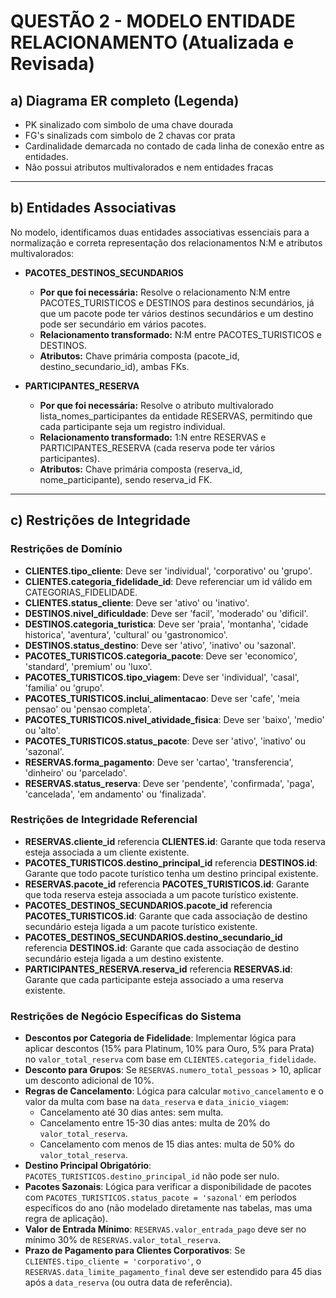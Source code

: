 # QUESTÃO 2 - MODELO ENTIDADE RELACIONAMENTO (Atualizada e Revisada)

## a) Diagrama ER completo (Legenda)

- PK sinalizado com simbolo de uma chave dourada
- FG's sinalizads com simbolo de 2 chavas cor prata
- Cardinalidade demarcada no contado de cada linha de conexão entre as entidades.
- Não possui atributos multivalorados e nem entidades fracas

 <!-- Imagem do DER -->
 
---

## b) Entidades Associativas

No modelo, identificamos duas entidades associativas essenciais para a normalização e correta representação dos relacionamentos N:M e atributos multivalorados:

*   **PACOTES_DESTINOS_SECUNDARIOS**
    *   **Por que foi necessária:** Resolve o relacionamento N:M entre PACOTES_TURISTICOS e DESTINOS para destinos secundários, já que um pacote pode ter vários destinos secundários e um destino pode ser secundário em vários pacotes.
    *   **Relacionamento transformado:** N:M entre PACOTES_TURISTICOS e DESTINOS.
    *   **Atributos:** Chave primária composta (pacote_id, destino_secundario_id), ambas FKs.

*   **PARTICIPANTES_RESERVA**
    *   **Por que foi necessária:** Resolve o atributo multivalorado lista_nomes_participantes da entidade RESERVAS, permitindo que cada participante seja um registro individual.
    *   **Relacionamento transformado:** 1:N entre RESERVAS e PARTICIPANTES_RESERVA (cada reserva pode ter vários participantes).
    *   **Atributos:** Chave primária composta (reserva_id, nome_participante), sendo reserva_id FK.

---

## c) Restrições de Integridade

### Restrições de Domínio

*   **CLIENTES.tipo_cliente**: Deve ser 'individual', 'corporativo' ou 'grupo'.
*   **CLIENTES.categoria_fidelidade_id**: Deve referenciar um id válido em CATEGORIAS_FIDELIDADE.
*   **CLIENTES.status_cliente**: Deve ser 'ativo' ou 'inativo'.
*   **DESTINOS.nivel_dificuldade**: Deve ser 'facil', 'moderado' ou 'dificil'.
*   **DESTINOS.categoria_turistica**: Deve ser 'praia', 'montanha', 'cidade historica', 'aventura', 'cultural' ou 'gastronomico'.
*   **DESTINOS.status_destino**: Deve ser 'ativo', 'inativo' ou 'sazonal'.
*   **PACOTES_TURISTICOS.categoria_pacote**: Deve ser 'economico', 'standard', 'premium' ou 'luxo'.
*   **PACOTES_TURISTICOS.tipo_viagem**: Deve ser 'individual', 'casal', 'familia' ou 'grupo'.
*   **PACOTES_TURISTICOS.inclui_alimentacao**: Deve ser 'cafe', 'meia pensao' ou 'pensao completa'.
*   **PACOTES_TURISTICOS.nivel_atividade_fisica**: Deve ser 'baixo', 'medio' ou 'alto'.
*   **PACOTES_TURISTICOS.status_pacote**: Deve ser 'ativo', 'inativo' ou 'sazonal'.
*   **RESERVAS.forma_pagamento**: Deve ser 'cartao', 'transferencia', 'dinheiro' ou 'parcelado'.
*   **RESERVAS.status_reserva**: Deve ser 'pendente', 'confirmada', 'paga', 'cancelada', 'em andamento' ou 'finalizada'.

### Restrições de Integridade Referencial

*   **RESERVAS.cliente_id** referencia **CLIENTES.id**: Garante que toda reserva esteja associada a um cliente existente.
*   **PACOTES_TURISTICOS.destino_principal_id** referencia **DESTINOS.id**: Garante que todo pacote turístico tenha um destino principal existente.
*   **RESERVAS.pacote_id** referencia **PACOTES_TURISTICOS.id**: Garante que toda reserva esteja associada a um pacote turístico existente.
*   **PACOTES_DESTINOS_SECUNDARIOS.pacote_id** referencia **PACOTES_TURISTICOS.id**: Garante que cada associação de destino secundário esteja ligada a um pacote turístico existente.
*   **PACOTES_DESTINOS_SECUNDARIOS.destino_secundario_id** referencia **DESTINOS.id**: Garante que cada associação de destino secundário esteja ligada a um destino existente.
*   **PARTICIPANTES_RESERVA.reserva_id** referencia **RESERVAS.id**: Garante que cada participante esteja associado a uma reserva existente.

### Restrições de Negócio Específicas do Sistema

*   **Descontos por Categoria de Fidelidade**: Implementar lógica para aplicar descontos (15% para Platinum, 10% para Ouro, 5% para Prata) no `valor_total_reserva` com base em `CLIENTES.categoria_fidelidade`.
*   **Desconto para Grupos**: Se `RESERVAS.numero_total_pessoas` > 10, aplicar um desconto adicional de 10%.
*   **Regras de Cancelamento**: Lógica para calcular `motivo_cancelamento` e o valor da multa com base na `data_reserva` e `data_inicio_viagem`:
    *   Cancelamento até 30 dias antes: sem multa.
    *   Cancelamento entre 15-30 dias antes: multa de 20% do `valor_total_reserva`.
    *   Cancelamento com menos de 15 dias antes: multa de 50% do `valor_total_reserva`.
*   **Destino Principal Obrigatório**: `PACOTES_TURISTICOS.destino_principal_id` não pode ser nulo.
*   **Pacotes Sazonais**: Lógica para verificar a disponibilidade de pacotes com `PACOTES_TURISTICOS.status_pacote = 'sazonal'` em períodos específicos do ano (não modelado diretamente nas tabelas, mas uma regra de aplicação).
*   **Valor de Entrada Mínimo**: `RESERVAS.valor_entrada_pago` deve ser no mínimo 30% de `RESERVAS.valor_total_reserva`.
*   **Prazo de Pagamento para Clientes Corporativos**: Se `CLIENTES.tipo_cliente = 'corporativo'`, o `RESERVAS.data_limite_pagamento_final` deve ser estendido para 45 dias após a `data_reserva` (ou outra data de referência).



